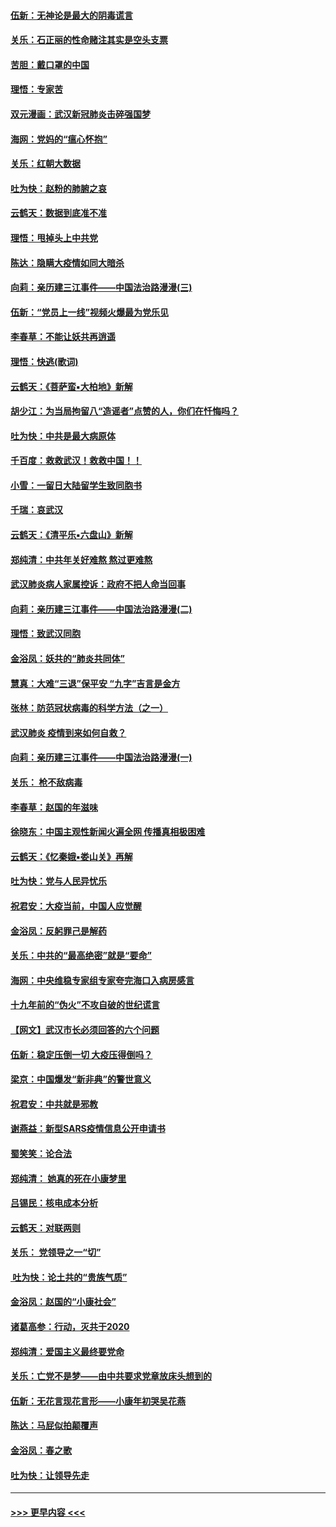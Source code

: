 #### [伍新：无神论是最大的阴毒谎言](../pages/nsc993/n11846129.md?t=02051901) 
#### [关乐：石正丽的性命赌注其实是空头支票](../pages/nsc993/n11846109.md?t=02051901) 
#### [苦胆：戴口罩的中国](../pages/nsc993/n11845576.md?t=02051901) 
#### [理悟：专家苦](../pages/nsc993/n11845564.md?t=02051901) 
#### [双元漫画：武汉新冠肺炎击碎强国梦](../pages/nsc993/n11843320.md?t=02051901) 
#### [海网：党妈的“瘟心怀抱”](../pages/nsc993/n11840740.md?t=02051901) 
#### [关乐：红朝大数据](../pages/nsc993/n11840675.md?t=02051901) 
#### [吐为快：赵粉的肺腑之哀](../pages/nsc993/n11840618.md?t=02051901) 
#### [云鹤天：数据到底准不准](../pages/nsc993/n11840325.md?t=02051901) 
#### [理悟：甩掉头上中共党](../pages/nsc993/n11838826.md?t=02051901) 
#### [陈达：隐瞒大疫情如同大暗杀](../pages/nsc993/n11838771.md?t=02051901) 
#### [向莉：亲历建三江事件——中国法治路漫漫(三)](../pages/nsc993/n11831825.md?t=02051901) 
#### [伍新：“党员上一线”视频火爆最为党乐见](../pages/nsc993/n11838200.md?t=02051901) 
#### [李春草：不能让妖共再逍遥](../pages/nsc993/n11838102.md?t=02051901) 
#### [理悟：快逃(歌词)](../pages/nsc993/n11838083.md?t=02051901) 
#### [云鹤天：《菩萨蛮▪大柏地》新解](../pages/nsc993/n11838059.md?t=02051901) 
#### [胡少江：为当局拘留八“造谣者”点赞的人，你们在忏悔吗？](../pages/nsc993/n11836801.md?t=02051901) 
#### [吐为快：中共是最大病原体](../pages/nsc993/n11836748.md?t=02051901) 
#### [千百度：救救武汉！救救中国！！](../pages/nsc993/n11836145.md?t=02051901) 
#### [小雪：一留日大陆留学生致同胞书](../pages/nsc993/n11834624.md?t=02051901) 
#### [千瑞：哀武汉](../pages/nsc993/n11833647.md?t=02051901) 
#### [云鹤天：《清平乐▪六盘山》新解](../pages/nsc993/n11833611.md?t=02051901) 
#### [郑纯清：中共年关好难熬 熬过更难熬](../pages/nsc993/n11833489.md?t=02051901) 
#### [武汉肺炎病人家属控诉：政府不把人命当回事](../pages/nsc993/n11833205.md?t=02051901) 
#### [向莉：亲历建三江事件——中国法治路漫漫(二)](../pages/nsc993/n11829102.md?t=02051901) 
#### [理悟：致武汉同胞](../pages/nsc993/n11831522.md?t=02051901) 
#### [金浴凤：妖共的“肺炎共同体”](../pages/nsc993/n11829448.md?t=02051901) 
#### [慧真：大难“三退”保平安 “九字”吉言是金方](../pages/nsc993/n11829501.md?t=02051901) 
#### [张林：防范冠状病毒的科学方法（之一）](../pages/nsc993/n11828618.md?t=02051901) 
#### [武汉肺炎 疫情到来如何自救？](../pages/nsc993/n11827632.md?t=02051901) 
#### [向莉：亲历建三江事件——中国法治路漫漫(一)](../pages/nsc993/n11827190.md?t=02051901) 
#### [关乐： 枪不敌病毒](../pages/nsc993/n11826746.md?t=02051901) 
#### [李春草：赵国的年滋味](../pages/nsc993/n11826321.md?t=02051901) 
#### [徐晓东：中国主观性新闻火遍全网 传播真相极困难](../pages/nsc993/n11826508.md?t=02051901) 
#### [云鹤天：《忆秦娥▪娄山关》再解](../pages/nsc993/n11824682.md?t=02051901) 
#### [吐为快：党与人民异忧乐](../pages/nsc993/n11824660.md?t=02051901) 
#### [祝君安：大疫当前，中国人应觉醒](../pages/nsc993/n11821946.md?t=02051901) 
#### [金浴凤：反躬罪己是解药](../pages/nsc993/n11820280.md?t=02051901) 
#### [关乐：中共的“最高绝密”就是“要命”](../pages/nsc993/n11816946.md?t=02051901) 
#### [海网：中央维稳专家组专家夸完海口入病房感言](../pages/nsc993/n11815138.md?t=02051901) 
#### [十九年前的“伪火”不攻自破的世纪谎言](../pages/nsc993/n11813238.md?t=02051901) 
#### [【网文】武汉市长必须回答的六个问题](../pages/nsc993/n11813848.md?t=02051901) 
#### [伍新：稳定压倒一切 大疫压得倒吗？](../pages/nsc993/n11812634.md?t=02051901) 
#### [梁京：中国爆发“新非典”的警世意义](../pages/nsc993/n11812554.md?t=02051901) 
#### [祝君安：中共就是邪教](../pages/nsc993/n11812431.md?t=02051901) 
#### [谢燕益：新型SARS疫情信息公开申请书](../pages/nsc993/n11808840.md?t=02051901) 
#### [蜀笑笑：论合法](../pages/nsc993/n11808064.md?t=02051901) 
#### [郑纯清： 她真的死在小康梦里](../pages/nsc993/n11806623.md?t=02051901) 
#### [吕锡民：核电成本分析](../pages/nsc993/n11806284.md?t=02051901) 
#### [云鹤天：对联两则](../pages/nsc993/n11805957.md?t=02051901) 
#### [关乐： 党领导之一“切”](../pages/nsc993/n11804505.md?t=02051901) 
#### [ 吐为快：论土共的“贵族气质”](../pages/nsc993/n11804490.md?t=02051901) 
#### [金浴凤：赵国的“小康社会”](../pages/nsc993/n11804452.md?t=02051901) 
#### [诸葛高参：行动，灭共于2020](../pages/nsc993/n11804120.md?t=02051901) 
#### [郑纯清：爱国主义最终要党命](../pages/nsc993/n11802197.md?t=02051901) 
#### [关乐：亡党不是梦——由中共要求党章放床头想到的](../pages/nsc993/n11802156.md?t=02051901) 
#### [伍新：无花言现花言形——小康年初哭吴花燕](../pages/nsc993/n11800044.md?t=02051901) 
#### [陈达：马屁似拍颠覆声](../pages/nsc993/n11800010.md?t=02051901) 
#### [金浴凤：春之歌](../pages/nsc993/n11797687.md?t=02051901) 
#### [吐为快：让领导先走](../pages/nsc993/n11797512.md?t=02051901) 

----
#### [ >>> 更早内容 <<< ](../indexes/nsc993-earlier.md)
